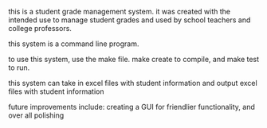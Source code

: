 this is  a student grade management system. it was created with the intended use to manage student grades and used by school teachers and college professors. 

this system is a command line program.

to use this system, use the make file. make create to compile, and make test to run.

this system can take in excel files with student information and output excel files with student information

future improvements include: creating a GUI for friendlier functionality, and over all polishing
